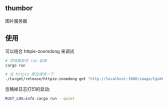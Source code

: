 ## thumbor

图片服务器

## 使用

可以结合 httpie-zoomdong 来调试

```bash
# 项目服务先 run 起来
cargo run 

# 去 httpie 那边请求一下
./target/release/httpie-zoomdong get "http://localhost:3000/image/CgoKCAjYBBCgBiADCgY6BAgUEBQKBDICCAM/https%3A%2F%2Fimages%2Epexels%2Ecom%2Fphotos%2F2470905%2Fpexels%2Dphoto%2D2470905%2Ejpeg%3Fauto%3Dcompress%26cs%3Dtinysrgb%26dpr%3D2%26h%3D750%26w%3D1260"
```

忽略掉日志打印的启动:

```bash
RUST_LOG=info cargo run --quiet
```